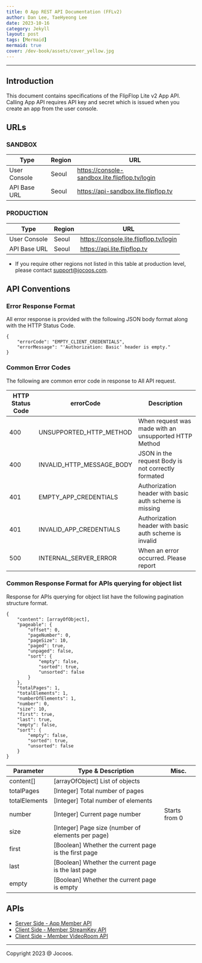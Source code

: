 ```yaml
---
title: Θ App REST API Documentation (FFLv2)
author: Dan Lee, TaeHyeong Lee
date: 2023-10-16
category: Jekyll
layout: post
tags: [Mermaid]
mermaid: true
cover: /dev-book/assets/cover_yellow.jpg
---
```


-------------
## Introduction

This document contains specifications of the FlipFlop Lite v2 App API. Calling App API requires API key and secret which is issued when you create an app from the user console.

## URLs

### SANDBOX

| Type | Region | URL |
| --- | --- | --- |
| User Console | Seoul | https://console-sandbox.lite.flipflop.tv/login |
| API Base URL | Seoul | https://api-sandbox.lite.flipflop.tv |

### PRODUCTION

| Type | Region | URL |
| --- | --- | --- |
| User Console | Seoul | https://console.lite.flipflop.tv/login |
| API Base URL | Seoul | https://api.lite.flipflop.tv |

  * If you require other regions not listed in this table at production level, please contact support@jocoos.com.

## API Conventions

### Error Response Format

All error response is provided with the following JSON body format along with the HTTP Status Code.

```
{
    "errorCode": "EMPTY_CLIENT_CREDENTIALS",
    "errorMessage": "'Authorization: Basic' header is empty."
}
```

### Common Error Codes

The following are common error code in response to All API request.

| HTTP Status Code | errorCode | Description |
| --- | --- | --- |
| 400 | UNSUPPORTED_HTTP_METHOD | When request was made with an unsupported HTTP Method |
| 400 | INVALID_HTTP_MESSAGE_BODY | JSON in the request Body is not correctly formated |
| 401 | EMPTY_APP_CREDENTIALS | Authorization header with basic auth scheme is missing |
| 401 | INVALID_APP_CREDENTIALS | Authorization header with basic auth scheme is invalid |
| 500 | INTERNAL_SERVER_ERROR | When an error occurred. Please report |

### Common Response Format for APIs querying for object list

Response for APIs querying for object list have the following pagination structure format.

```
{
    "content": [arrayOfObject],
    "pageable": {
        "offset": 0,
        "pageNumber": 0,
        "pageSize": 10,
        "paged": true,
        "unpaged": false,
        "sort": {
            "empty": false,
            "sorted": true,
            "unsorted": false
        }
    },
    "totalPages": 1,
    "totalElements": 1,
    "numberOfElements": 1,
    "number": 0,
    "size": 10,
    "first": true,
    "last": true,
    "empty": false,
    "sort": {
        "empty": false,
        "sorted": true,
        "unsorted": false
    }
}
```

| Parameter | Type & Description | Misc. |
| --- | --- | --- |
| content[] | [arrayOfObject] List of objects |  |
| totalPages | [Integer] Total number of pages |  |
| totalElements | [Integer] Total number of elements |  |
| number | [Integer] Current page number | Starts from 0 |
| size | [Integer] Page size (number of elements per page) |  |
| first | [Boolean] Whether the current page is the first page |  |
| last | [Boolean] Whether the current page is the last page |  |
| empty | [Boolean] Whether the current page is empty |  |

## APIs
  * [Server Side - App Member API](2023-10-16-App-Member-API.html)
  * [Client Side - Member StreamKey API](2023-10-16-Member-StreamKey-API.html)
  * [Client Side - Member VideoRoom API](2023-10-16-Member-VideoRoom-API.html)

-------------
Copyright 2023 @ Jocoos.